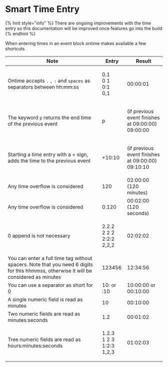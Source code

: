 # Smart Time Entry

{% hint style="info" %}
There are ongoing improvements with the time entry so this documentation will be improved once features go into the build
{% endhint %}

When entering times in an event block ontime makes available a few shortcuts

| Note                                                                                                                                   | Entry                                   | Result                                                      |
| -------------------------------------------------------------------------------------------------------------------------------------- | --------------------------------------- | ----------------------------------------------------------- |
| Ontime accepts `.` `,` `:` and `spaces` as separators between hh:mm:ss                                                                 | <p>0.1<br>0 1<br>0:1<br>0,1</p>         | 00:00:01                                                    |
| The keyword `p` returns the end time of the previous event                                                                             | p                                       | <p>(if previous event finishes at 09:00:00)<br>09:00:00</p> |
| Starting a time entry with a + sign, adds the time to the previous event                                                               | +10:10                                  | <p>(if previous event finishes at 09:00:00)<br>09:10:10</p> |
| Any time overflow is considered                                                                                                        | 120                                     | 02:00:00 (120 minutes)                                      |
| Any time overflow is considered                                                                                                        | 0.120                                   | 00:02:00 (120 seconds)                                      |
| 0 append is not necessary                                                                                                              | <p>2.2.2<br>2 2 2<br>2:2:2<br>2,2,2</p> | 02:02:02                                                    |
| You can enter a full time tag without spacers. Note that you need 6 digits for this hhmmss, otherwise it will be considered as minutes | 123456                                  | 12:34:56                                                    |
| You can use a separator as short for 0                                                                                                 | 10: or :10                              | 10:00:00 or 00:10:00                                        |
| A single numeric field is read as minutes                                                                                              | 10                                      | 00:10:00                                                    |
| Two numeric fields are read as minutes:seconds                                                                                         | 1.2                                     | 00:01:02                                                    |
| Tree numeric fields are read as hours:minutes:seconds                                                                                  | <p>1.2.3<br>1 2 3<br>1:2:3<br>1,2,3</p> | 01:02:03                                                    |
